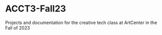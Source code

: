 # ACCT3-Fall23
Projects and documentation for the creative tech class at ArtCenter in the Fall of 2023
